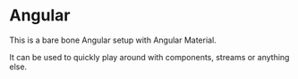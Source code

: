 # Angular

This is a bare bone Angular setup with Angular Material.

It can be used to quickly play around with components, streams or anything else.
